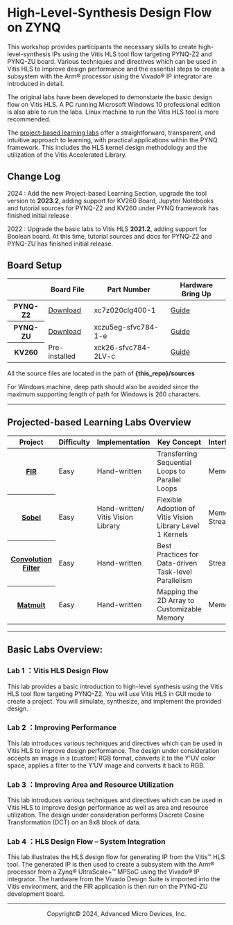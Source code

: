 # High-Level-Synthesis Design Flow on ZYNQ

This workshop provides participants the necessary skills to create high-level-synthesis IPs using the Vitis HLS tool flow targeting PYNQ-Z2 and PYNQ-ZU board. Various techniques and directives which can be used in Vitis HLS to improve design performance and the essential steps to create a subsystem with the Arm® processor using the Vivado® IP integrator are introduced in detail.

The original labs have been developed to demonstarte the basic design flow on Vitis HLS. A PC running Microsoft Windows 10 professional edition is also able to run the labs. Linux machine to run the Vitis HLS tool is more recommended.

The [project-based learning labs](https://github.com/Xilinx/xup_high_level_synthesis_design_flow/blob/main/docs/pbl.md) offer a straightforward, transparent, and intuitive approach to learning, with practical applications within the PYNQ framework. This includes the HLS kernel design methodology and the utilization of the Vitis Accelerated Library.

## Change Log

2024 : Add the new Project-based Learning Section, upgrade the tool version to **2023.2**, adding support for KV260 Board, Jupyter Notebooks and tutorial sources for PYNQ-Z2 and KV260 under PYNQ framework has finished initial release

2022 : Upgrade the basic labs to Vitis HLS **2021.2**, adding support for Boolean board. At this time, tutorial sources and docs for PYNQ-Z2 and PYNQ-ZU has finished initial release.

## Board Setup

<table>
<thead>
    <tr>
        <th></th>
        <th>Board File</th>
        <th>Part Number</th>
        <th>Hardware Bring Up</th>
    </tr>
</thead>
<tbody>
    <tr>
        <th>PYNQ-Z2</th>
    	<td><a href="https://www.xilinx.com/support/documents/university/vivado/workshops/vivado-adv-embedded-design-zynq/materials/2018x/PYNQZ2/pynq-z2.zip">Download</a></td>
        <td>xc7z020clg400-1</td>
        <td><a 	href="https://pynq.readthedocs.io/en/latest/getting_started/pynq_z2_setup.html">Guide</a>
        </td>
    </tr>
    <tr>
        <th>PYNQ-ZU</th>
    	<td><a href="https://github.com/Xilinx/XilinxBoardStore/tree/master/boards/TUL/pynqzu/1.1">Download</a></td>
        <td>xczu5eg-sfvc784-1-e</td>
        <td><a 	href="https://github.com/Xilinx/PYNQ-ZU/blob/master/docs/getting_started.md">Guide</a>
        </td>
    </tr>
    <tr>
        <th>KV260</th>
    	<td>Pre-installed</td>
        <td>xck26-sfvc784-2LV-c</td>
        <td><a 	href="https://docs.amd.com/r/en-US/ug1089-kv260-starter-kit/Initial-Setup">Guide</a>
        </td>
    </tr>
</tbody>
</table>

All the source files are located in the path of **{this_repo}/sources**

For Windows machine, deep path should also be avoided since the maximum supporting length of path for Windows is 260 characters.

---

## Projected-based Learning Labs Overview

<table>
<thead>
    <tr>
        <th>Project</th>
        <th>Difficulty</th>
        <th>Implementation</th>
        <th>Key Concept</th>
        <th>Interface</th>
        <th>Board</th>
    </tr>
</thead>
<tbody>
    <tr>
    	<th><a href="https://github.com/Xilinx/xup_high_level_synthesis_design_flow/blob/main/source/fir/readme.md">FIR</a></th>
        <td>Easy</td>
        <td>Hand-written</td>
        <td>Transferring Sequential Loops to Parallel Loops</td>
        <td>Memory</td>
        <td>PYNQ-Z2/KV260</td>
    </tr>
    <tr>
    	<th><a href="https://github.com/Xilinx/xup_high_level_synthesis_design_flow/blob/main/source/sobel/readme.md">Sobel</a></th>
        <td>Easy</td>
        <td>Hand-written/<br />Vitis Vision Library</td>
        <td>Flexible Adoption of Vitis Vision Library Level 1 Kernels</td>
        <td>Memory/<br />Stream</td>
        <td>PYNQ-Z2/KV260</td>
    </tr>
    <tr>
    	<th><a href="https://github.com/Xilinx/xup_high_level_synthesis_design_flow/blob/main/source/conv_filter/readme.md">Convolution Filter</a></th>
        <td>Easy</td>
        <td>Hand-written</td>
        <td>Best Practices for Data-driven Task-level Parallelism</td>
        <td>Stream</td>
        <td>PYNQ-Z2/KV260</td>
    </tr>
    <tr>
    	<th><a href="https://github.com/Xilinx/xup_high_level_synthesis_design_flow/blob/main/source/matmult/readme.md">Matmult</a></th>
        <td>Easy</td>
        <td>Hand-written</td>
        <td>Mapping the 2D Array to Customizable Memory</td>
        <td>Memory</td>
        <td>PYNQ-Z2/KV260</td>
    </tr>
</tbody>
</table>

---

## Basic Labs Overview:

### Lab 1 ：Vitis HLS Design Flow

This lab provides a basic introduction to high-level synthesis using the Vitis HLS tool flow targeting PYNQ-Z2. You will use Vitis HLS in GUI mode to create a project. You will simulate, synthesize, and implement the provided design.

### Lab 2 ：Improving Performance

This lab introduces various techniques and directives which can be used in Vitis HLS to improve design performance. The design under consideration accepts an image in a (custom) RGB format, converts it to the Y’UV color space, applies a filter to the Y’UV image and converts it back to RGB.

### Lab 3 ：Improving Area and Resource Utilization

This lab introduces various techniques and directives which can be used in Vitis HLS to improve design performance as well as area and resource utilization. The design under consideration performs Discrete Cosine Transformation (DCT) on an 8x8 block of data.

### Lab 4 ：HLS Design Flow – System Integration

This lab illustrates the HLS design flow for generating IP from the Vitis™ HLS tool. The generated IP is then used to create a subsystem with the Arm® processor from a Zynq® UltraScale+™ MPSoC using the Vivado® IP integrator. The hardware from the Vivado Design Suite is imported into the Vitis environment, and the FIR application is then run on the PYNQ-ZU development board.

---

<p align="center">Copyright© 2024, Advanced Micro Devices, Inc.</p>
